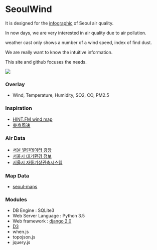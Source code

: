 # SeoulWind

It is designed for the [infographic](https://en.wikipedia.org/wiki/Infographic) of Seoul air quality.

In now days, we are very interested in air quality due to air pollution.
 
weather cast only shows a number of a wind speed, index of find dust.

We are really want to know the intuitive information.

This site and github focuses the needs.

<img src="https://raw.githubusercontent.com/akahard2dj/SeoulWind/master/image/SeoulWind_Page.png">

### Overlay
 - Wind, Temperature, Humidity, SO2, CO, PM2.5

### Inspiration
 - [HINT.FM wind map](http://hint.fm/wind/)
 - [東京風速](https://air.nullschool.net/)
 
### Air Data
 - [서울 열린데이터 광장](http://data.seoul.go.kr/)
 - [서울시 대기환경 정보](http://cleanair.seoul.go.kr/)
 - [서울시 자동기상관측시스템](http://aws.seoul.go.kr/)
    
  
### Map Data
 - [seoul-maps](https://github.com/southkorea/seoul-maps)
 
  
### Modules
 - DB Engine : SQLite3
 - Web Server Language : Python 3.5
 - Web framework : [django 2.0](https://www.djangoproject.com)
 - [D3](https://d3js.org/)
 - when.js
 - topojson.js
 - jquery.js
